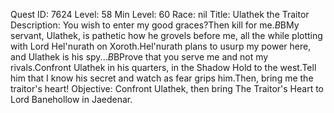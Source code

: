Quest ID: 7624
Level: 58
Min Level: 60
Race: nil
Title: Ulathek the Traitor
Description: You wish to enter my good graces?Then kill for me.$B$BMy servant, Ulathek, is pathetic how he grovels before me, all the while plotting with Lord Hel'nurath on Xoroth.Hel'nurath plans to usurp my power here, and Ulathek is his spy...$B$BProve that you serve me and not my rivals.Confront Ulathek in his quarters, in the Shadow Hold to the west.Tell him that I know his secret and watch as fear grips him.Then, bring me the traitor's heart!
Objective: Confront Ulathek, then bring The Traitor's Heart to Lord Banehollow in Jaedenar.
